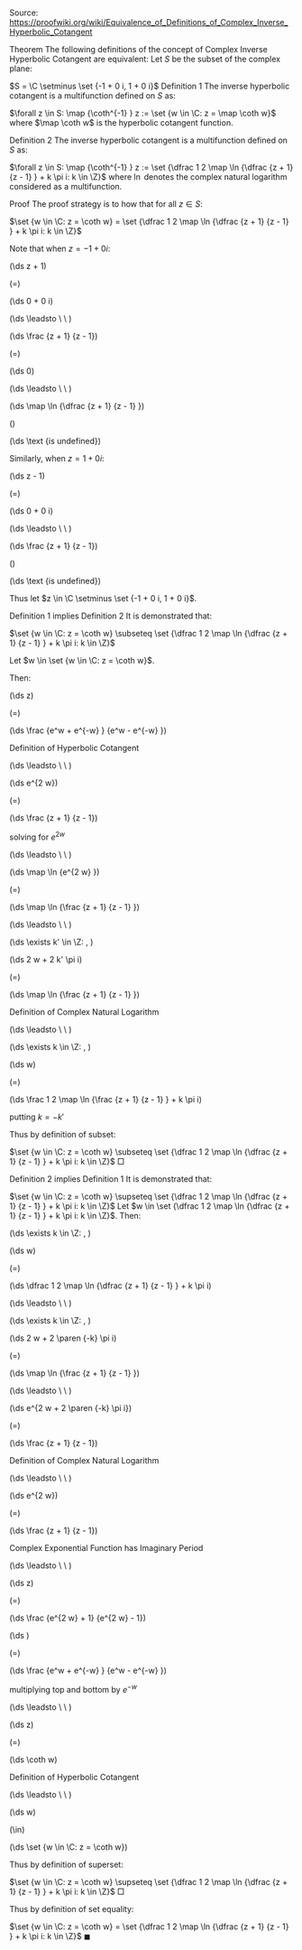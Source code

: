 # 

Source: https://proofwiki.org/wiki/Equivalence_of_Definitions_of_Complex_Inverse_Hyperbolic_Cotangent



Theorem
The following definitions of the concept of Complex Inverse Hyperbolic Cotangent are equivalent:
Let $S$ be the subset of the complex plane:

$S = \C \setminus \set {-1 + 0 i, 1 + 0 i}$
Definition 1
The inverse hyperbolic cotangent is a multifunction defined on $S$ as:

$\forall z \in S: \map {\coth^{-1} } z := \set {w \in \C: z = \map \coth w}$
where $\map \coth w$ is the hyperbolic cotangent function.

Definition 2
The inverse hyperbolic cotangent is a multifunction defined  on $S$ as:

$\forall z \in S: \map {\coth^{-1} } z := \set {\dfrac 1 2 \map \ln {\dfrac {z + 1} {z - 1} } + k \pi i: k \in \Z}$
where $\ln$ denotes the complex natural logarithm considered as a  multifunction.


Proof
The proof strategy is to how that for all $z \in S$:

$\set {w \in \C: z = \coth w} = \set {\dfrac 1 2 \map \ln {\dfrac {z + 1} {z - 1} } + k \pi i: k \in \Z}$

Note that when $z = -1 + 0 i$:














\(\ds z + 1\)

\(=\)







\(\ds 0 + 0 i\)














\(\ds \leadsto \ \ \)





\(\ds \frac {z + 1} {z - 1}\)

\(=\)







\(\ds 0\)














\(\ds \leadsto \ \ \)





\(\ds \map \ln {\dfrac {z + 1} {z - 1} }\)

\(\)







\(\ds \text {is undefined}\)










Similarly, when $z = 1 + 0 i$:














\(\ds z - 1\)

\(=\)







\(\ds 0 + 0 i\)














\(\ds \leadsto \ \ \)





\(\ds \frac {z + 1} {z - 1}\)

\(\)







\(\ds \text {is undefined}\)










Thus let $z \in \C \setminus \set {-1 + 0 i, 1 + 0 i}$.


Definition 1 implies Definition 2
It is demonstrated that:

$\set {w \in \C: z = \coth w} \subseteq \set {\dfrac 1 2 \map \ln {\dfrac {z + 1} {z - 1} } + k \pi i: k \in \Z}$

Let $w \in \set {w \in \C: z = \coth w}$.

Then:














\(\ds z\)

\(=\)







\(\ds \frac {e^w + e^{-w} } {e^w - e^{-w} }\)





Definition of Hyperbolic Cotangent








\(\ds \leadsto \ \ \)





\(\ds e^{2 w}\)

\(=\)







\(\ds \frac {z + 1} {z - 1}\)





solving for $e^{2 w}$








\(\ds \leadsto \ \ \)





\(\ds \map \ln {e^{2 w} }\)

\(=\)







\(\ds \map \ln {\frac {z + 1} {z - 1} }\)














\(\ds \leadsto \ \ \)

\(\ds \exists k' \in \Z: \, \)



\(\ds 2 w + 2 k' \pi i\)

\(=\)







\(\ds \map \ln {\frac {z + 1} {z - 1} }\)





Definition of Complex Natural Logarithm








\(\ds \leadsto \ \ \)

\(\ds \exists k \in \Z: \, \)



\(\ds w\)

\(=\)







\(\ds \frac 1 2 \map \ln {\frac {z + 1} {z - 1} } + k \pi i\)





putting $k = -k'$




Thus by definition of subset:

$\set {w \in \C: z = \coth w} \subseteq \set {\dfrac 1 2 \map \ln {\dfrac {z + 1} {z - 1} } + k \pi i: k \in \Z}$
$\Box$


Definition 2 implies Definition 1
It is demonstrated that:

$\set {w \in \C: z = \coth w} \supseteq \set {\dfrac 1 2 \map \ln {\dfrac {z + 1} {z - 1} } + k \pi i: k \in \Z}$
Let $w \in \set {\dfrac 1 2 \map \ln {\dfrac {z + 1} {z - 1} } + k \pi i: k \in \Z}$.
Then:










\(\ds \exists k \in \Z: \, \)



\(\ds w\)

\(=\)







\(\ds \dfrac 1 2 \map \ln {\dfrac {z + 1} {z - 1} } + k \pi i\)














\(\ds \leadsto \ \ \)

\(\ds \exists k \in \Z: \, \)



\(\ds 2 w + 2 \paren {-k} \pi i\)

\(=\)







\(\ds \map \ln {\frac {z + 1} {z - 1} }\)














\(\ds \leadsto \ \ \)





\(\ds e^{2 w + 2 \paren {-k} \pi i}\)

\(=\)







\(\ds \frac {z + 1} {z - 1}\)





Definition of Complex Natural Logarithm








\(\ds \leadsto \ \ \)





\(\ds e^{2 w}\)

\(=\)







\(\ds \frac {z + 1} {z - 1}\)





Complex Exponential Function has Imaginary Period








\(\ds \leadsto \ \ \)





\(\ds z\)

\(=\)







\(\ds \frac {e^{2 w} + 1} {e^{2 w} - 1}\)




















\(\ds \)

\(=\)







\(\ds \frac {e^w + e^{-w} } {e^w - e^{-w} }\)





multiplying top and bottom by $e^{-w}$








\(\ds \leadsto \ \ \)





\(\ds z\)

\(=\)







\(\ds \coth w\)





Definition of Hyperbolic Cotangent








\(\ds \leadsto \ \ \)





\(\ds w\)

\(\in\)







\(\ds \set {w \in \C: z = \coth w}\)










Thus by definition of superset:

$\set {w \in \C: z = \coth w} \supseteq \set {\dfrac 1 2 \map \ln {\dfrac {z + 1} {z - 1} } + k \pi i: k \in \Z}$
$\Box$

Thus by definition of set equality:

$\set {w \in \C: z = \coth w} = \set {\dfrac 1 2 \map \ln {\dfrac {z + 1} {z - 1} } + k \pi i: k \in \Z}$
$\blacksquare$





